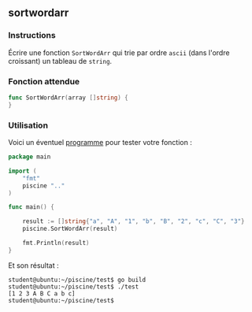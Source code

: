 ## sortwordarr

### Instructions

Écrire une fonction `SortWordArr` qui trie par ordre `ascii` (dans l'ordre croissant) un tableau de `string`.

### Fonction attendue

```go
func SortWordArr(array []string) {
}
```

### Utilisation

Voici un éventuel [programme](TODO-LINK) pour tester votre fonction :

```go
package main

import (
	"fmt"
	piscine ".."
)

func main() {

	result := []string{"a", "A", "1", "b", "B", "2", "c", "C", "3"}
	piscine.SortWordArr(result)

	fmt.Println(result)
}
```

Et son résultat :

```console
student@ubuntu:~/piscine/test$ go build
student@ubuntu:~/piscine/test$ ./test
[1 2 3 A B C a b c]
student@ubuntu:~/piscine/test$
```
